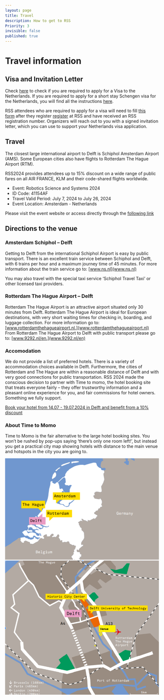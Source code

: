```yaml
---
layout: page
title: Travel
description: How to get to RSS
Priority: 3
invisible: false
published: true
---
```




# Travel information

## Visa and Invitation Letter

Check [here](https://www.netherlandsworldwide.nl/visa-the-netherlands/visa-required) to check if you are required to apply for a Visa to the Netherlands. If you are required to apply for a short stay Schengen visa for the Netherlands, you will find all the instructions [here](https://www.netherlandsworldwide.nl/visa-the-netherlands/schengen-visa).

RSS attendees who are required to apply for a visa will need to fill [this form](https://docs.google.com/forms/d/1YHgmYsHUIlVckCg3OFabpGBbPzEAwcpd8yvAO_fW8GU/viewform?ts=65c98f20&exids=71471483,71471477&edit_requested=true) after they register [register](https://www.aanmelder.nl/rss2024/home) at RSS and have received an RSS registration number. Organizers will reach out to you with a signed invitation letter, which you can use to support your Netherlands visa application.

## Travel

The closest large international airport to Delft is Schiphol Amsterdam Airport (AMS). Some European cities also have flights to Rotterdam The Hague Airport (RTM).

RSS2024 provides attendees up to 15% discount on a wide range of public fares on all AIR FRANCE, KLM and their code-shared flights worldwide.

- Event: Robotics Science and Systems 2024
- ID Code: 41154AF
- Travel Valid Period: July 7, 2024 to July 26, 2024
- Event Location: Amsterdam - Netherlands

Please visit the event website or access directly through the [following link](https://globalmeetings.airfranceklm.com/Search/promoDefault.aspx?vendor=AFR&promocode=41154AF)

## Directions to the venue

### Amsterdam Schiphol – Delft

Getting to Delft from the international Schiphol Airport is easy by public transport. There is an excellent train service between Schiphol and Delft, with 6 trains per hour and a maximum journey time of 45 minutes. For more information about the train service go to: [www.ns.nl](www.ns.nl)


You may also travel with the special taxi service ‘Schiphol Travel Taxi’ or other licensed taxi providers.


### Rotterdam The Hague Airport – Delft

Rotterdam The Hague Airport is an attractive airport situated only 30 minutes from Delft. Rotterdam The Hague Airport is ideal for European destinations, with very short waiting times for checking in, boarding, and luggage collection. For more information go to: [www.rotterdamthehagueairport.nl.](www.rotterdamthehagueairport.nl) From Rotterdam The Hague Airport to Delft with public transport please go to: [www.9292.nl/en.](www.9292.nl/en) 


### Accomodation

We do not provide a list of preferred hotels. There is a variety of accommodation choices available in Delft. Furthermore, the cities of Rotterdam and The Hague are within a reasonable distance of Delft and with very good connections for public transportation.
RSS 2024 made the conscious decision to partner with Time to momo, the hotel booking site that treats everyone fairly – they offer trustworthy information and a pleasant online experience for you, and fair commissions for hotel owners. Something we fully support.


[Book your hotel from 14.07 - 19.07.2024 in Delft and benefit from a 10% discount](https://www.timetomomo.com/en/visit/rss2024/?utm_medium=website&utm_source=organiser&utm_campaign=rss2024)

### About Time to Momo

Time to Momo is the fair alternative to the large hotel booking sites. You won’t be rushed by pop-ups saying ‘there’s only one room left!’, but instead you get a practical city map showing
hotels with distance to the main venue and hotspots in the city you are going to.

<img style="text-align:center" src="/images/map1.png">

<img style="text-align:center" src="/images/map2.png">